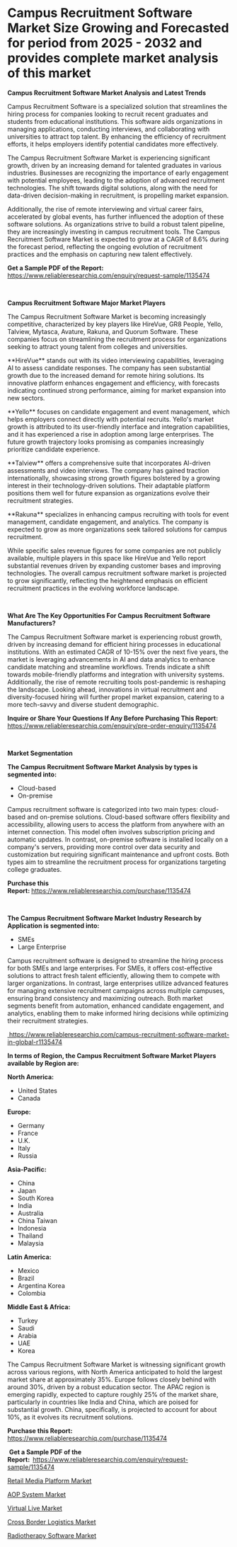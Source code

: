 <p><h1>Campus Recruitment Software Market Size Growing and Forecasted for period from 2025 - 2032 and provides complete market analysis of this market</h1></p><p><strong>Campus Recruitment Software Market Analysis and Latest Trends</strong></p>
<p><p>Campus Recruitment Software is a specialized solution that streamlines the hiring process for companies looking to recruit recent graduates and students from educational institutions. This software aids organizations in managing applications, conducting interviews, and collaborating with universities to attract top talent. By enhancing the efficiency of recruitment efforts, it helps employers identify potential candidates more effectively.</p><p>The Campus Recruitment Software Market is experiencing significant growth, driven by an increasing demand for talented graduates in various industries. Businesses are recognizing the importance of early engagement with potential employees, leading to the adoption of advanced recruitment technologies. The shift towards digital solutions, along with the need for data-driven decision-making in recruitment, is propelling market expansion.</p><p>Additionally, the rise of remote interviewing and virtual career fairs, accelerated by global events, has further influenced the adoption of these software solutions. As organizations strive to build a robust talent pipeline, they are increasingly investing in campus recruitment tools. The Campus Recruitment Software Market is expected to grow at a CAGR of 8.6% during the forecast period, reflecting the ongoing evolution of recruitment practices and the emphasis on capturing new talent effectively.</p></p>
<p><strong>Get a Sample PDF of the Report:&nbsp;</strong> <a href="https://www.reliableresearchiq.com/enquiry/request-sample/1135474?utm_campaign=1906&utm_medium=2&utm_source=Github&utm_content=ia&utm_term=09032025&utm_id=campus-recruitment-software">https://www.reliableresearchiq.com/enquiry/request-sample/1135474</a></p>
<p>&nbsp;</p>
<p><strong>Campus Recruitment Software Major Market Players</strong></p>
<p><p>The Campus Recruitment Software Market is becoming increasingly competitive, characterized by key players like HireVue, GR8 People, Yello, Talview, Mytasca, Avature, Rakuna, and Quorum Software. These companies focus on streamlining the recruitment process for organizations seeking to attract young talent from colleges and universities.</p><p>**HireVue** stands out with its video interviewing capabilities, leveraging AI to assess candidate responses. The company has seen substantial growth due to the increased demand for remote hiring solutions. Its innovative platform enhances engagement and efficiency, with forecasts indicating continued strong performance, aiming for market expansion into new sectors.</p><p>**Yello** focuses on candidate engagement and event management, which helps employers connect directly with potential recruits. Yello's market growth is attributed to its user-friendly interface and integration capabilities, and it has experienced a rise in adoption among large enterprises. The future growth trajectory looks promising as companies increasingly prioritize candidate experience.</p><p>**Talview** offers a comprehensive suite that incorporates AI-driven assessments and video interviews. The company has gained traction internationally, showcasing strong growth figures bolstered by a growing interest in their technology-driven solutions. Their adaptable platform positions them well for future expansion as organizations evolve their recruitment strategies.</p><p>**Rakuna** specializes in enhancing campus recruiting with tools for event management, candidate engagement, and analytics. The company is expected to grow as more organizations seek tailored solutions for campus recruitment.</p><p>While specific sales revenue figures for some companies are not publicly available, multiple players in this space like HireVue and Yello report substantial revenues driven by expanding customer bases and improving technologies. The overall campus recruitment software market is projected to grow significantly, reflecting the heightened emphasis on efficient recruitment practices in the evolving workforce landscape.</p></p>
<p>&nbsp;</p>
<p><strong>What Are The Key Opportunities For Campus Recruitment Software Manufacturers?</strong></p>
<p><p>The Campus Recruitment Software market is experiencing robust growth, driven by increasing demand for efficient hiring processes in educational institutions. With an estimated CAGR of 10-15% over the next five years, the market is leveraging advancements in AI and data analytics to enhance candidate matching and streamline workflows. Trends indicate a shift towards mobile-friendly platforms and integration with university systems. Additionally, the rise of remote recruiting tools post-pandemic is reshaping the landscape. Looking ahead, innovations in virtual recruitment and diversity-focused hiring will further propel market expansion, catering to a more tech-savvy and diverse student demographic.</p></p>
<p><strong>Inquire or Share Your Questions If Any Before Purchasing This Report:</strong> <a href="https://www.reliableresearchiq.com/enquiry/pre-order-enquiry/1135474?utm_campaign=1906&utm_medium=2&utm_source=Github&utm_content=ia&utm_term=09032025&utm_id=campus-recruitment-software">https://www.reliableresearchiq.com/enquiry/pre-order-enquiry/1135474</a></p>
<p>&nbsp;</p>
<p><strong>Market Segmentation</strong></p>
<p><strong>The Campus Recruitment Software Market Analysis by types is segmented into:</strong></p>
<p><ul><li>Cloud-based</li><li>On-premise</li></ul></p>
<p><p>Campus recruitment software is categorized into two main types: cloud-based and on-premise solutions. Cloud-based software offers flexibility and accessibility, allowing users to access the platform from anywhere with an internet connection. This model often involves subscription pricing and automatic updates. In contrast, on-premise software is installed locally on a company's servers, providing more control over data security and customization but requiring significant maintenance and upfront costs. Both types aim to streamline the recruitment process for organizations targeting college graduates.</p></p>
<p><strong>Purchase this Report:&nbsp;</strong><a href="https://www.reliableresearchiq.com/purchase/1135474?utm_campaign=1906&utm_medium=2&utm_source=Github&utm_content=ia&utm_term=09032025&utm_id=campus-recruitment-software">https://www.reliableresearchiq.com/purchase/1135474</a></p>
<p>&nbsp;</p>
<p><strong>The Campus Recruitment Software Market Industry Research by Application is segmented into:</strong></p>
<p><ul><li>SMEs</li><li>Large Enterprise</li></ul></p>
<p><p>Campus recruitment software is designed to streamline the hiring process for both SMEs and large enterprises. For SMEs, it offers cost-effective solutions to attract fresh talent efficiently, allowing them to compete with larger organizations. In contrast, large enterprises utilize advanced features for managing extensive recruitment campaigns across multiple campuses, ensuring brand consistency and maximizing outreach. Both market segments benefit from automation, enhanced candidate engagement, and analytics, enabling them to make informed hiring decisions while optimizing their recruitment strategies.</p></p>
<p><a href="https://www.reliableresearchiq.com/campus-recruitment-software-market-in-global-r1135474?utm_campaign=1906&utm_medium=2&utm_source=Github&utm_content=ia&utm_term=09032025&utm_id=campus-recruitment-software">&nbsp;https://www.reliableresearchiq.com/campus-recruitment-software-market-in-global-r1135474</a></p>
<p><strong>In terms of Region, the Campus Recruitment Software Market Players available by Region are:</strong></p>
<p>
    <p> <strong> North America: </strong>
        <ul>
            <li>United States</li>
            <li>Canada</li>
        </ul>
        </p> 
    <p> <strong> Europe: </strong>
        <ul>
            <li>Germany</li>
            <li>France</li>
            <li>U.K.</li>
            <li>Italy</li>
            <li>Russia</li>
        </ul>
        </p> 
    <p> <strong> Asia-Pacific: </strong>
        <ul>
            <li>China</li>
            <li>Japan</li>
            <li>South Korea</li>
            <li>India</li>
            <li>Australia</li>
            <li>China Taiwan</li>
            <li>Indonesia</li>
            <li>Thailand</li>
            <li>Malaysia</li>
        </ul>
        </p> 
    <p> <strong> Latin America: </strong>
        <ul>
            <li>Mexico</li>
            <li>Brazil</li>
            <li>Argentina Korea</li>
            <li>Colombia</li>
        </ul>
        </p> 
    <p> <strong> Middle East & Africa: </strong>
        <ul>
            <li>Turkey</li>
            <li>Saudi</li>
            <li>Arabia</li>
            <li>UAE</li>
            <li>Korea</li>
        </ul>
    </p>
    </p>
<p><p>The Campus Recruitment Software Market is witnessing significant growth across various regions, with North America anticipated to hold the largest market share at approximately 35%. Europe follows closely behind with around 30%, driven by a robust education sector. The APAC region is emerging rapidly, expected to capture roughly 25% of the market share, particularly in countries like India and China, which are poised for substantial growth. China, specifically, is projected to account for about 10%, as it evolves its recruitment solutions.</p></p>
<p><strong>Purchase this Report: </strong><a href="https://www.reliableresearchiq.com/purchase/1135474?utm_campaign=1906&utm_medium=2&utm_source=Github&utm_content=ia&utm_term=09032025&utm_id=campus-recruitment-software">https://www.reliableresearchiq.com/purchase/1135474</a></p>
<p>&nbsp;<strong>Get a Sample PDF of the Report:&nbsp;&nbsp;</strong><a href="https://www.reliableresearchiq.com/enquiry/request-sample/1135474?utm_campaign=1906&utm_medium=2&utm_source=Github&utm_content=ia&utm_term=09032025&utm_id=campus-recruitment-software">https://www.reliableresearchiq.com/enquiry/request-sample/1135474</a></p>
<p><strong></strong></p>
<p><p><a href="https://github.com/mafuzakirju/Market-Research-Report-List-1/blob/main/retail-media-platform-market.md?utm_campaign=1906&utm_medium=2&utm_source=Github&utm_content=ia&utm_term=09032025&utm_id=campus-recruitment-software">Retail Media Platform Market</a></p><p><a href="https://github.com/omduthkevork/Market-Research-Report-List-1/blob/main/aop-system-market.md?utm_campaign=1906&utm_medium=2&utm_source=Github&utm_content=ia&utm_term=09032025&utm_id=campus-recruitment-software">AOP System Market</a></p><p><a href="https://github.com/akramisabtu/Market-Research-Report-List-1/blob/main/virtual-live-market.md?utm_campaign=1906&utm_medium=2&utm_source=Github&utm_content=ia&utm_term=09032025&utm_id=campus-recruitment-software">Virtual Live Market</a></p><p><a href="https://github.com/cherrivacius/Market-Research-Report-List-1/blob/main/cross-border-logistics-market.md?utm_campaign=1906&utm_medium=2&utm_source=Github&utm_content=ia&utm_term=09032025&utm_id=campus-recruitment-software">Cross Border Logistics Market</a></p><p><a href="https://github.com/mharielmesa/Market-Research-Report-List-5/blob/main/radiotherapy-software-market.md?utm_campaign=1906&utm_medium=2&utm_source=Github&utm_content=ia&utm_term=09032025&utm_id=campus-recruitment-software">Radiotherapy Software Market</a></p></p>